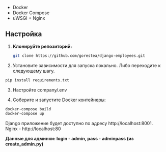 - Docker
- Docker Compose
- uWSGI + Nginx

## Настройка

1. **Клонируйте репозиторий:**

   ```sh
   git clone https://github.com/gorestea/django-employees.git
   ```

2. Установите зависимости для запуска локально. Либо переходите к следующему шагу.

  ```sh
  pip install requirements.txt
  ```

3. Настройте company/.env

4. Соберите и запустите Docker контейнеры:

  ```sh
  docker-compose build
  docker-compose up
  ```

Django приложение будет доступно по адресу http://localhost:8001.
Nginx - http://localhost:80

**Данные для админки: login - admin, pass - adminpass (из create_admin.py)**

